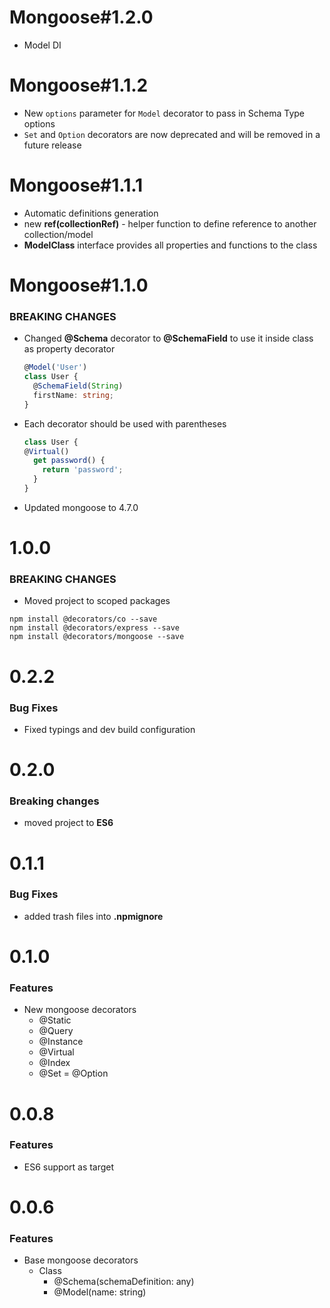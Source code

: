 # Mongoose#1.2.0
* Model DI

# Mongoose#1.1.2
* New `options` parameter for `Model` decorator to pass in Schema Type options
* `Set` and `Option` decorators are now deprecated and will be removed in a future release 

# Mongoose#1.1.1
* Automatic definitions generation
* new **ref(collectionRef)** - helper function to define reference to another collection/model
* **ModelClass** interface provides all properties and functions to the class

# Mongoose#1.1.0
### BREAKING CHANGES
* Changed **@Schema** decorator to **@SchemaField** to use it inside class as property decorator
  ```typescript
  @Model('User')
  class User {
    @SchemaField(String)
    firstName: string;
  }
  ```
* Each decorator should be used with parentheses
  ```typescript
  class User {
  @Virtual()
    get password() {
      return 'password';
    }
  }
  ```
* Updated mongoose to 4.7.0


# 1.0.0
### BREAKING CHANGES
* Moved project to scoped packages
```
npm install @decorators/co --save
npm install @decorators/express --save
npm install @decorators/mongoose --save
```

# 0.2.2
### Bug Fixes
* Fixed typings and dev build configuration

# 0.2.0
### Breaking changes
* moved project to **ES6**

# 0.1.1
### Bug Fixes
* added trash files into **.npmignore**

# 0.1.0 
### Features
* New mongoose decorators
  * @Static
  * @Query
  * @Instance
  * @Virtual
  * @Index
  * @Set = @Option

# 0.0.8
### Features
* ES6 support as target

# 0.0.6
### Features
* Base mongoose decorators
  * Class
    * @Schema(schemaDefinition: any)
    * @Model(name: string)
